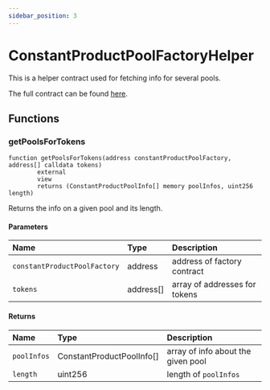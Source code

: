 ```yaml
---
sidebar_position: 3
---
```


# ConstantProductPoolFactoryHelper

This is a helper contract used for fetching info for several pools.

The full contract can be found [here](https://github.com/sushiswap/trident/blob/master/contracts/pool/constant-product/ConstantProductPoolFactoryHelper.sol).

## Functions

### getPoolsForTokens

```solidity
function getPoolsForTokens(address constantProductPoolFactory, address[] calldata tokens)
        external
        view
        returns (ConstantProductPoolInfo[] memory poolInfos, uint256 length)
```

Returns the info on a given pool and its length.

#### Parameters

| Name                         | Type      | Description                   |
| :--------------------------- | :-------- | :---------------------------- |
| `constantProductPoolFactory` | address   | address of factory contract   |
| `tokens`                     | address[] | array of addresses for tokens |

#### Returns

| Name        | Type                      | Description                        |
| :---------- | :------------------------ | :--------------------------------- |
| `poolInfos` | ConstantProductPoolInfo[] | array of info about the given pool |
| `length`    | uint256                   | length of `poolInfos`              |
